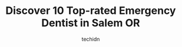 ---
layout: ampstory
image: https://i0.wp.com/www.depkes.org/wp-content/uploads/2023/06/emergency-dentist-0-in-salem-or-1685860740.jpeg?resize=640,853
author: techidn
featured: false
description: Discover the impressive array of Emergency Dentist options in Salem OR, where you can find 10 of the largest Emergency Dentist establishments in the area. From renowned classics to hidden ge
title: Discover 10 Top-rated Emergency Dentist in Salem OR
cover:
   title: Discover 10 Top-rated Emergency Dentist in Salem OR
   subtitle: Rickpate
   background: https://www.depkes.org/wp-content/uploads/2023/06/emergency-dentist-0-in-salem-or-1685860740.jpeg

pages: 
 - layout: thirds
   top: <h1>#1 Oak Park Dental</h1>
   bottom: "<p>Not only have I received treatment at Oak Park, I also had the privilege of working in this office for 1.5 years. I recently left only to relocate out of state. This offi</p>"
   background: https://www.depkes.org/wp-content/uploads/2023/06/emergency-dentist-1-in-salem-or-1685860740.jpeg
   backgroundblur: true
 - layout: thirds
   top: <h1>#2 South Salem Dental Care</h1>
   bottom: "<p>As always (12+ years), Dr. Reisig and his staff were wonderful!  They squeezed me in for an emergency repair of a broken tooth cusp with a same day perfect new crown.  Th</p>"
   background: https://www.depkes.org/wp-content/uploads/2023/06/emergency-dentist-2-in-salem-or-1685860741.jpeg
   cta:
      link: https://www.depkes.org/blog/discover-10-top-rated-emergency-dentist-in-salem-or/
      text: Discover 10 Top-rated Emergency Dentist in Salem OR
 - layout: thirds
   top: <h1>#3 Sunrise Emergency Dentist Of Salem</h1>
   bottom: "<p>436 Lancaster Dr NE, Salem, OR 97301, United States</p>"
   background: https://www.depkes.org/wp-content/uploads/2023/06/emergency-dentist-3-in-salem-or-1685860741.jpeg
   cta:
      link: https://www.depkes.org/blog/discover-10-top-rated-emergency-dentist-in-salem-or/
      text: Discover 10 Top-rated Emergency Dentist in Salem OR
 - layout: thirds
   top: <h1>#4 Advantage Dental+ | Salem Turner Rd.</h1>
   bottom: "<p>1920 Turner Rd SE, Salem, OR 97302, United States</p>"
   background: https://images.unsplash.com/photo-1531169509526-f8f1fdaa4a67?ixlib=rb-4.0.3&ixid=MnwxMjA3fDB8MHxwaG90by1wYWdlfHx8fGVufDB8fHx8&auto=format&fit=crop&w=640&h=853&q=80
   cta:
      link: https://www.depkes.org/blog/discover-10-top-rated-emergency-dentist-in-salem-or/
      text: Discover 10 Top-rated Emergency Dentist in Salem OR
 - layout: thirds
   top: <h1>#5 Natural Smiles</h1>
   bottom: "<p>3547 Lancaster Dr NE, Salem, OR 97305, United States</p>"
   background: https://images.unsplash.com/photo-1541356665065-22676f35dd40?ixlib=rb-4.0.3&ixid=MnwxMjA3fDB8MHxwaG90by1wYWdlfHx8fGVufDB8fHx8&auto=format&fit=crop&w=640&h=853&q=80
   cta:
      link: https://www.depkes.org/blog/discover-10-top-rated-emergency-dentist-in-salem-or/
      text: Discover 10 Top-rated Emergency Dentist in Salem OR
 - layout: thirds
   top: <h1>#6 Cochell Family Dentistry</h1>
   bottom: "<p>2225 Mission St SE #100, Salem, OR 97302, United States</p>"
   background: https://images.unsplash.com/photo-1533735380053-eb8d0759b24a?ixlib=rb-4.0.3&ixid=MnwxMjA3fDB8MHxwaG90by1wYWdlfHx8fGVufDB8fHx8&auto=format&fit=crop&w=640&h=853&q=80
   cta:
      link: https://www.depkes.org/blog/discover-10-top-rated-emergency-dentist-in-salem-or/
      text: Discover 10 Top-rated Emergency Dentist in Salem OR
 - layout: thirds
   top: <h1>#7 Healthy Smiles Family Dental</h1>
   bottom: "<p>4392 Liberty Rd S, Salem, OR 97302, United States</p>"
   background: https://images.unsplash.com/photo-1496096265110-f83ad7f96608?ixlib=rb-4.0.3&ixid=MnwxMjA3fDB8MHxwaG90by1wYWdlfHx8fGVufDB8fHx8&auto=format&fit=crop&w=640&h=853&q=80
   cta:
      link: https://www.depkes.org/blog/discover-10-top-rated-emergency-dentist-in-salem-or/
      text: Discover 10 Top-rated Emergency Dentist in Salem OR
 - layout: thirds
   middle: Continue reading...
   background: https://images.unsplash.com/photo-1599422314077-f4dfdaa4cd09?ixlib=rb-4.0.3&ixid=MnwxMjA3fDB8MHxwaG90by1wYWdlfHx8fGVufDB8fHx8&auto=format&fit=crop&w=640&h=853&q=80
   cta:
      link: https://www.depkes.org/blog/discover-10-top-rated-emergency-dentist-in-salem-or/
      text: Discover 10 Top-rated Emergency Dentist in Salem OR
      
---